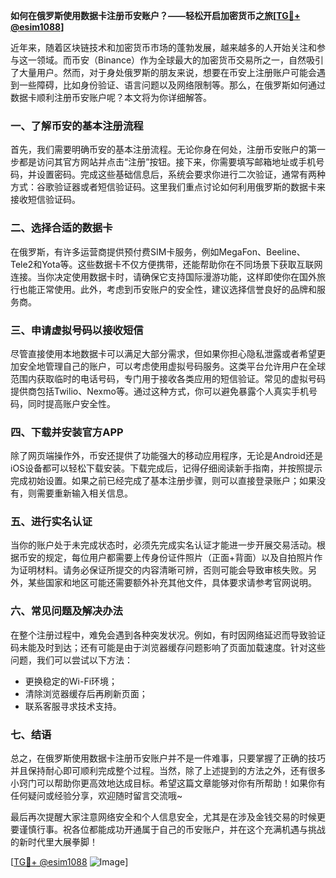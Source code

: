 **如何在俄罗斯使用数据卡注册币安账户？——轻松开启加密货币之旅[[TG💪+ @esim1088](https://t.me/s/esim1088)]**

近年来，随着区块链技术和加密货币市场的蓬勃发展，越来越多的人开始关注和参与这一领域。而币安（Binance）作为全球最大的加密货币交易所之一，自然吸引了大量用户。然而，对于身处俄罗斯的朋友来说，想要在币安上注册账户可能会遇到一些障碍，比如身份验证、语言问题以及网络限制等。那么，在俄罗斯如何通过数据卡顺利注册币安账户呢？本文将为你详细解答。

### 一、了解币安的基本注册流程

首先，我们需要明确币安的基本注册流程。无论你身在何处，注册币安账户的第一步都是访问其官方网站并点击“注册”按钮。接下来，你需要填写邮箱地址或手机号码，并设置密码。完成这些基础信息后，系统会要求你进行二次验证，通常有两种方式：谷歌验证器或者短信验证码。这里我们重点讨论如何利用俄罗斯的数据卡来接收短信验证码。

### 二、选择合适的数据卡

在俄罗斯，有许多运营商提供预付费SIM卡服务，例如MegaFon、Beeline、Tele2和Yota等。这些数据卡不仅方便携带，还能帮助你在不同场景下获取互联网连接。当你决定使用数据卡时，请确保它支持国际漫游功能，这样即使你在国外旅行也能正常使用。此外，考虑到币安账户的安全性，建议选择信誉良好的品牌和服务商。

### 三、申请虚拟号码以接收短信

尽管直接使用本地数据卡可以满足大部分需求，但如果你担心隐私泄露或者希望更加安全地管理自己的账户，可以考虑使用虚拟号码服务。这类平台允许用户在全球范围内获取临时的电话号码，专门用于接收各类应用的短信验证。常见的虚拟号码提供商包括Twilio、Nexmo等。通过这种方式，你可以避免暴露个人真实手机号码，同时提高账户安全性。

### 四、下载并安装官方APP

除了网页端操作外，币安还提供了功能强大的移动应用程序，无论是Android还是iOS设备都可以轻松下载安装。下载完成后，记得仔细阅读新手指南，并按照提示完成初始设置。如果之前已经完成了基本注册步骤，则可以直接登录账户；如果没有，则需要重新输入相关信息。

### 五、进行实名认证

当你的账户处于未完成状态时，必须先完成实名认证才能进一步开展交易活动。根据币安的规定，每位用户都需要上传身份证件照片（正面+背面）以及自拍照片作为证明材料。请务必保证所提交的内容清晰可辨，否则可能会导致审核失败。另外，某些国家和地区可能还需要额外补充其他文件，具体要求请参考官网说明。

### 六、常见问题及解决办法

在整个注册过程中，难免会遇到各种突发状况。例如，有时因网络延迟而导致验证码未能及时到达；还有可能是由于浏览器缓存问题影响了页面加载速度。针对这些问题，我们可以尝试以下方法：
- 更换稳定的Wi-Fi环境；
- 清除浏览器缓存后再刷新页面；
- 联系客服寻求技术支持。

### 七、结语

总之，在俄罗斯使用数据卡注册币安账户并不是一件难事，只要掌握了正确的技巧并且保持耐心即可顺利完成整个过程。当然，除了上述提到的方法之外，还有很多小窍门可以帮助你更高效地达成目标。希望这篇文章能够对你有所帮助！如果你有任何疑问或经验分享，欢迎随时留言交流哦~

最后再次提醒大家注意网络安全和个人信息安全，尤其是在涉及金钱交易的时候更要谨慎行事。祝各位都能成功开通属于自己的币安账户，并在这个充满机遇与挑战的新时代里大展拳脚！

[[TG💪+ @esim1088](https://t.me/s/esim1088) ![Image](https://i.postimg.cc/4NQfJmqS/Snipaste-2025-05-13-00-14-12.png)]
